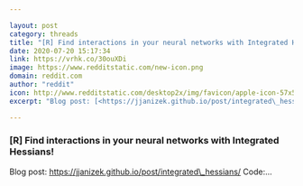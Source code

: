 ```yaml
---

layout: post
category: threads
title: "[R] Find interactions in your neural networks with Integrated Hessians!"
date: 2020-07-20 15:17:34
link: https://vrhk.co/30ouXDi
image: https://www.redditstatic.com/new-icon.png
domain: reddit.com
author: "reddit"
icon: http://www.redditstatic.com/desktop2x/img/favicon/apple-icon-57x57.png
excerpt: "Blog post: [<https://jjanizek.github.io/post/integrated\_hessians/>](<https://jjanizek.github.io/post/integrated_hessians/>) Code:..."

---
```


### [R] Find interactions in your neural networks with Integrated Hessians!

Blog post: [<https://jjanizek.github.io/post/integrated\_hessians/>](<https://jjanizek.github.io/post/integrated_hessians/>) Code:...